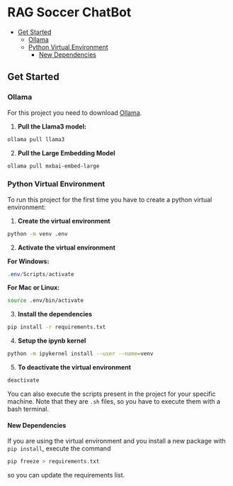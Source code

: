 # RAG Soccer ChatBot <!-- omit in toc -->

- [Get Started](#get-started)
  - [Ollama](#ollama)
  - [Python Virtual Environment](#python-virtual-environment)
    - [New Dependencies](#new-dependencies)


## Get Started

### Ollama

For this project you need to download [Ollama](https://ollama.com/download).

1. **Pull the Llama3 model:**

```bash
ollama pull llama3
```

2. **Pull the Large Embedding Model**

```bash
ollama pull mxbai-embed-large
```

### Python Virtual Environment

To run this project for the first time you have to create a python virtual environment:

1. **Create the virtual environment**

```bash
python -m venv .env
```

2. **Activate the virtual environment**    

**For Windows:**

```powershell
.env/Scripts/activate
```

**For Mac or Linux:**

```bash
source .env/bin/activate
```

3. **Install the dependencies**

```bash
pip install -r requirements.txt
```

4. **Setup the ipynb kernel**

```bash
python -m ipykernel install --user --name=venv
```

5. **To deactivate the virtual environment**

```bash
deactivate
```

You can also execute the scripts present in the project for your specific machine. Note that they are `.sh` files, so you have to execute them with a bash terminal.

#### New Dependencies

If you are using the virtual environment and you install a new package with `pip install`, execute the command 

```bash
pip freeze > requirements.txt
```

so you can update the requirements list.